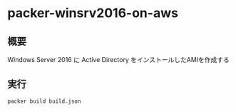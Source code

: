 # packer-winsrv2016-on-aws

## 概要

Windows Server 2016 に Active Directory をインストールしたAMIを作成する

## 実行

``` bash
packer build build.json
```